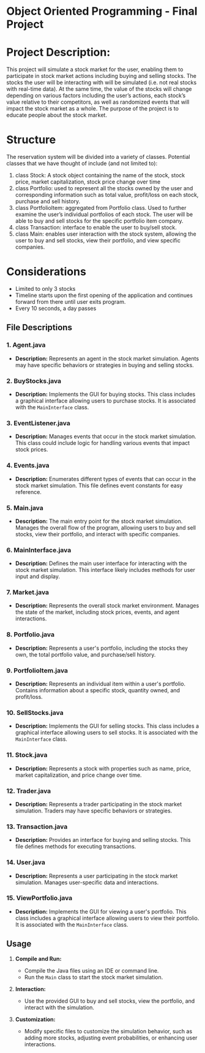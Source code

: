 # Object Oriented Programming - Final Project

# Project Description:
  This project will simulate a stock market for the user, enabling them to participate in stock
  market actions including buying and selling stocks. The stocks the user will be interacting with
  will be simulated (i.e. not real stocks with real-time data). At the same time, the value of the
  stocks will change depending on various factors including the user’s actions, each stock’s value
  relative to their competitors, as well as randomized events that will impact the stock market as a
  whole. The purpose of the project is to educate people about the stock market.
# Structure
  The reservation system will be divided into a variety of classes. Potential classes that we have
  thought of include (and not limited to):
  1) class Stock: A stock object containing the name of the stock, stock price, market
  capitalization, stock price change over time
  2) class Portfolio: used to represent all the stocks owned by the user and corresponding
  information such as total value, profit/loss on each stock, purchase and sell history.
  3) class PortfolioItem: aggregated from Portfolio class. Used to further examine the user’s
  individual portfolios of each stock. The user will be able to buy and sell stocks for the specific
  portfolio item company.
  4) class Transaction: interface to enable the user to buy/sell stock.
  5) class Main: enables user interaction with the stock system, allowing the user to buy and sell
  stocks, view their portfolio, and view specific companies.
# Considerations
  - Limited to only 3 stocks
  - Timeline starts upon the first opening of the application and continues forward from there
    until user exits program.
  - Every 10 seconds, a day passes

## File Descriptions

### 1. Agent.java
- **Description:** Represents an agent in the stock market simulation. Agents may have specific behaviors or strategies in buying and selling stocks.

### 2. BuyStocks.java
- **Description:** Implements the GUI for buying stocks. This class includes a graphical interface allowing users to purchase stocks. It is associated with the `MainInterface` class.

### 3. EventListener.java
- **Description:** Manages events that occur in the stock market simulation. This class could include logic for handling various events that impact stock prices.

### 4. Events.java
- **Description:** Enumerates different types of events that can occur in the stock market simulation. This file defines event constants for easy reference.

### 5. Main.java
- **Description:** The main entry point for the stock market simulation. Manages the overall flow of the program, allowing users to buy and sell stocks, view their portfolio, and interact with specific companies.

### 6. MainInterface.java
- **Description:** Defines the main user interface for interacting with the stock market simulation. This interface likely includes methods for user input and display.

### 7. Market.java
- **Description:** Represents the overall stock market environment. Manages the state of the market, including stock prices, events, and agent interactions.

### 8. Portfolio.java
- **Description:** Represents a user's portfolio, including the stocks they own, the total portfolio value, and purchase/sell history.

### 9. PortfolioItem.java
- **Description:** Represents an individual item within a user's portfolio. Contains information about a specific stock, quantity owned, and profit/loss.

### 10. SellStocks.java
- **Description:** Implements the GUI for selling stocks. This class includes a graphical interface allowing users to sell stocks. It is associated with the `MainInterface` class.

### 11. Stock.java
- **Description:** Represents a stock with properties such as name, price, market capitalization, and price change over time.

### 12. Trader.java
- **Description:** Represents a trader participating in the stock market simulation. Traders may have specific behaviors or strategies.

### 13. Transaction.java
- **Description:** Provides an interface for buying and selling stocks. This file defines methods for executing transactions.

### 14. User.java
- **Description:** Represents a user participating in the stock market simulation. Manages user-specific data and interactions.

### 15. ViewPortfolio.java
- **Description:** Implements the GUI for viewing a user's portfolio. This class includes a graphical interface allowing users to view their portfolio. It is associated with the `MainInterface` class.

## Usage

1. **Compile and Run:**
   - Compile the Java files using an IDE or command line.
   - Run the `Main` class to start the stock market simulation.

2. **Interaction:**
   - Use the provided GUI to buy and sell stocks, view the portfolio, and interact with the simulation.

3. **Customization:**
   - Modify specific files to customize the simulation behavior, such as adding more stocks, adjusting event probabilities, or enhancing user interactions.
